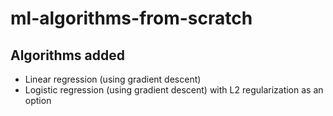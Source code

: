 # ml-algorithms-from-scratch

## Algorithms added
* Linear regression (using gradient descent)
* Logistic regression (using gradient descent) with L2 regularization as an option
